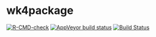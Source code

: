 # wk4package

<!-- badges: start -->
[![R-CMD-check](https://github.com/SamHall14/wk4package/workflows/R-CMD-check/badge.svg)](https://github.com/SamHall14/wk4package/actions)
[![AppVeyor build status](https://ci.appveyor.com/api/projects/status/github/SamHall14/wk4package?branch=main&svg=true)](https://ci.appveyor.com/project/SamHall14/wk4package)
[![Build Status](https://travis-ci.com/SamHall14/wk4package.svg?branch=main)](https://travis-ci.com/SamHall14/wk4package)
<!-- badges: end -->
